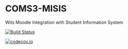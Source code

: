 # COMS3-MISIS
Wits Moodle Integration with Student Information System

[![Build Status](https://travis-ci.org/1826461/COMS3-MISIS.svg?branch=add-code-coverage)](https://travis-ci.org/1826461/COMS3-MISIS)

[![codecov.io](https://codecov.io/gh/1826461/COMS3-MISIS/coverage.svg?branch=add-code-coverage)](https://codecov.io/gh/1826461/COMS3-MISIS)

